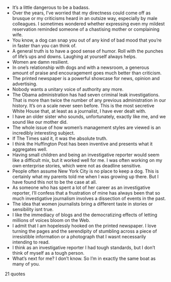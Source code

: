  - It’s a little dangerous to be a badass.
 - Over the years, I’ve worried that my directness could come off as brusque or my criticisms heard in an outsize way, especially by male colleagues. I sometimes wondered whether expressing even my mildest reservation reminded someone of a chastising mother or complaining wife.
 - You know, a dog can snap you out of any kind of bad mood that you’re in faster than you can think of.
 - A general truth is to have a good sense of humor. Roll with the punches of life’s ups and downs. Laughing at yourself always helps.
 - Women are damn resilient.
 - In one’s relationship with dogs and with a newsroom, a generous amount of praise and encouragement goes much better than criticism.
 - The printed newspaper is a powerful showcase for news, opinion and advertising.
 - Nobody wants a unitary voice of authority any more.
 - The Obama administration has had seven criminal leak investigations. That is more than twice the number of any previous administration in our history. It’s on a scale never seen before. This is the most secretive White House that, at least as a journalist, I have ever dealt with.
 - I have an older sister who sounds, unfortunately, exactly like me, and we sound like our mother did.
 - The whole issue of how women’s management styles are viewed is an incredibly interesting subject.
 - If The Times said it, it was the absolute truth.
 - I think the Huffington Post has been inventive and presents what it aggregates well.
 - Having small children and being an investigative reporter would seem like a difficult mix, but it worked well for me. I was often working on my own enterprise stories, which were not as deadline sensitive.
 - People often assume New York City is no place to keep a dog. This is certainly what my parents told me when I was growing up there. But I have found this not to be the case at all.
 - As someone who has spent a lot of her career as an investigative reporter, I’ll confess that a frustration of mine has always been that so much investigative journalism involves a dissection of events in the past.
 - The idea that women journalists bring a different taste in stories or sensibility isnt true.
 - I like the immediacy of blogs and the democratizing effects of letting millions of voices bloom on the Web.
 - I admit that I am hopelessly hooked on the printed newspaper. I love turning the pages and the serendipity of stumbling across a piece of irresistible information or a photograph that I wasnt necessarily intending to read.
 - I think as an investigative reporter I had tough standards, but I don’t think of myself as a tough person.
 - What’s next for me? I don’t know. So I’m in exactly the same boat as many of you.

21 quotes